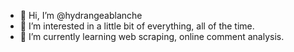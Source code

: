 - 👋 Hi, I’m @hydrangeablanche
- 👀 I’m interested in a little bit of everything, all of the time.
- 🌱 I’m currently learning web scraping, online comment analysis. 


<!---
hydrangeablanche/hydrangeablanche is a ✨ special ✨ repository because its `README.md` (this file) appears on your GitHub profile.
You can click the Preview link to take a look at your changes.
--->

